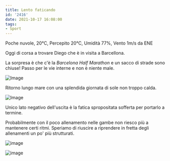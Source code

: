 ```yaml
---
title: Lento faticando
id: '2416'
date: 2021-10-17 16:08:00
tags:
- Sport
---
```


Poche nuvole, 20°C, Percepito 20°C, Umidità 77%, Vento 1m/s da ENE
<!-- more -->
Oggi di corsa a trovare Diego che è in visita a Barcellona.

La sorpresa è che c'è la _Barcelona Half Marathon_ e un sacco di strade sono chiuse! Passo per le vie interne e non è niente male.

![Image](/images/2021/10/IMG_4932.heic.jpg)

Ritorno lungo mare con una splendida giornata di sole non troppo calda.

![Image](/images/2021/10/IMG_4934.heic.jpg)

Unico lato negativo dell'uscita è la fatica spropositata sofferta per portarlo a termine.

Probabilmente con il poco allenamento nelle gambe non riesco più a mantenere certi ritmi. Speriamo di riuscire a riprendere in fretta degli allenamenti un po' più strutturati.

![image](/images/2021/10/20211017-activity-map_featured.png)
 
![image](/images/2021/10/20211017-activity-map-1_featured.png)